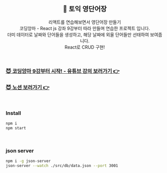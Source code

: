 <h2 align="center">📖 토익 영단어장</h2>
<p align="center">
리액트를 연습해보면서 영단어장 만들기<br>
코딩앙마 - React js 강좌 9강부터 따라 만들며 연습한 프로젝트 입니다.<br>
더미 데이터로 날짜와 단어들을 생성하고, 해당 날짜에 외울 단어들만 선태하여 보여줍니다.<br>
React로 CRUD 구현!
</p>

<br>

### [😈 코딩앙마 9강부터 시작! - 유튜브 강의 보러가기 👉](https://www.youtube.com/watch?v=89jyGFktI40&list=PLZKTXPmaJk8J_fHAzPLH8CJ_HO_M33e7-&index=9)

### [😈 노션 보러가기 👉](https://hyerimiya.notion.site/9-15-voca-toy-project-b2447f734696456fb6635ffba8b62b90?pvs=4)

<br>

### Install

```bash
npm i
npm start
```

<br>

### json server

```bash
npm i -g json-server
json-server --watch ./src/db/data.json --port 3001
```
